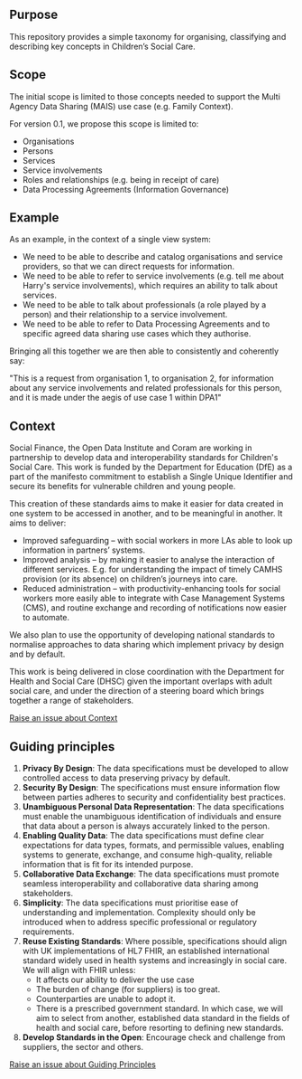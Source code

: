 ## Purpose

This repository provides a simple taxonomy for organising, classifying and describing key concepts in Children’s Social Care.

## Scope

The initial scope is limited to those concepts needed to support the Multi Agency Data Sharing (MAIS) use case (e.g. Family Context).

For version 0.1, we propose this scope is limited to:

- Organisations
- Persons
- Services
- Service involvements
- Roles and relationships (e.g. being in receipt of care)
- Data Processing Agreements (Information Governance)

## Example

As an example, in the context of a single view system:
- We need to be able to describe and catalog organisations and service providers, so that we can direct requests for information. 
- We need to be able to refer to service involvements (e.g. tell me about Harry's service involvements), which requires an ability to talk about services. 
- We need to be able to talk about professionals (a role played by a person) and their relationship to a service involvement. 
- We need to be able to refer to Data Processing Agreements and to specific agreed data sharing use cases which they authorise. 

Bringing all this together we are then able to consistently and coherently say: 

"This is a request from organisation 1, to organisation 2, for information about any service involvements and related professionals for this person, and it is made under the aegis of use case 1 within DPA1"

## Context
Social Finance, the Open Data Institute and Coram are working in partnership to develop data and interoperability standards for Children's Social Care. This work is funded by the Department for Education (DfE) as a part of the manifesto commitment to establish a Single Unique Identifier and secure its benefits for vulnerable children and young people.

This creation of these standards aims to make it easier for data created in one system to be accessed in another, and to be meaningful in another. It aims to deliver:  
- Improved safeguarding – with social workers in more LAs able to look up information in partners’ systems.  
- Improved analysis – by making it easier to analyse the interaction of different services. E.g. for understanding the impact of timely CAMHS provision (or its absence) on children’s journeys into care.  
- Reduced administration – with productivity-enhancing tools for social workers more easily able to integrate with Case Management Systems (CMS), and routine exchange and recording of notifications now easier to automate.  
  

We also plan to use the opportunity of developing national standards to normalise approaches to data sharing which implement privacy by design and by default.    

This work is being delivered in close coordination with the Department for Health and Social Care (DHSC) given the important overlaps with adult social care, and under the direction of a steering board which brings together a range of stakeholders.

<a href="https://github.com/SocialCareData/taxonomy/issues/new?template=content_issue.yml&title=Context:%20" class="web-button" target="_blank">Raise an issue about Context</a>

## Guiding principles
1. **Privacy By Design**: The data specifications must be developed to allow controlled access to data preserving privacy by default. 
2. **Security By Design**: The specifications must ensure information flow between parties adheres to security and confidentiality best practices. 
3. **Unambiguous Personal Data Representation**: The data specifications must enable the unambiguous identification of individuals and ensure that data about a person is always accurately linked to the person. 
4. **Enabling Quality Data**: The data specifications must define clear expectations for data types, formats, and permissible values, enabling systems to generate, exchange, and consume high-quality, reliable information that is fit for its intended purpose. 
5. **Collaborative Data Exchange**: The data specifications must promote seamless interoperability and collaborative data sharing among stakeholders. 
6. **Simplicity**: The data specifications must prioritise ease of understanding and implementation. Complexity should only be introduced when to address specific professional or regulatory requirements. 
7. **Reuse Existing Standards**: Where possible, specifications should align with UK implementations of HL7 FHIR, an established international standard widely used in health systems and increasingly in social care. We will align with FHIR unless: 
    - It affects our ability to deliver the use case 
    - The burden of change (for suppliers) is too great. 
    - Counterparties are unable to adopt it. 
    - There is a prescribed government standard. 
In which case, we will aim to select from another, established data standard in the fields of health and social care, before resorting to defining new standards. 
8. **Develop Standards in the Open**: Encourage check and challenge from suppliers, the sector and others. 

<a href="https://github.com/SocialCareData/taxonomy/issues/new?template=content_issue.yml&title=Principles:%20" class="web-button" target="_blank">Raise an issue about Guiding Principles</a>
